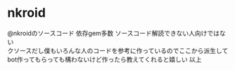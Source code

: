 # nkroid
@nkroidのソースコード
依存gem多数
  ソースコード解読できない人向けではない     
  クソースだし僕もいろんな人のコードを参考に作っているのでここから派生してbot作ってもらっても構わないけど作ったら教えてくれると嬉しい
  以上
